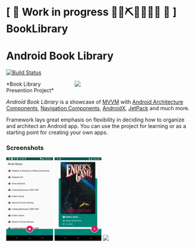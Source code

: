 # \[ 🚧 Work in progress 👷‍♀️⛏👷🔧️👷🔧 🚧 \] BookLibrary
# Android Book Library
[![Build Status](https://travis-ci.org/Gh0stahCZ/BookLibrary.svg)](https://travis-ci.org/Gh0stahCZ/BookLibrary)

<img src="screenshots/presentation.gif" width="300" align="right" hspace="20">
*Book Library Presention Project*

*Android Book Library* is a showcase of [MVVM](https://en.wikipedia.org/wiki/Model%E2%80%93view%E2%80%93viewmodel) with [Android Architecture Components](https://developer.android.com/topic/libraries/architecture/), [Navigation Components](https://developer.android.com/topic/libraries/architecture/navigation/), [AndroidX](https://developer.android.com/topic/libraries/support-library/androidx-overview), [JetPack](https://developer.android.com/jetpack/) and much more.

Framework lays great emphasis on flexibility in deciding how to organize and architect an Android app. You can use the project for learning or as a starting point for creating your own apps.

### Screenshots

<img src="screenshots/screen_library.png" width="25%" />
<img src="screenshots/screen_detail_portrait.png" width="25%" />
<img src="screenshots/screen_detail_landscape.png" width="50%" />

